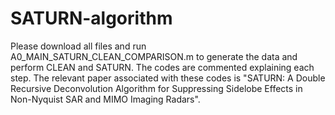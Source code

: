 # SATURN-algorithm

Please download all files and run A0_MAIN_SATURN_CLEAN_COMPARISON.m to generate the data and perform CLEAN and SATURN. The codes are commented explaining each step.
The relevant paper associated with these codes is "SATURN: A Double Recursive Deconvolution Algorithm for Suppressing Sidelobe Effects in Non-Nyquist SAR and MIMO Imaging Radars".
